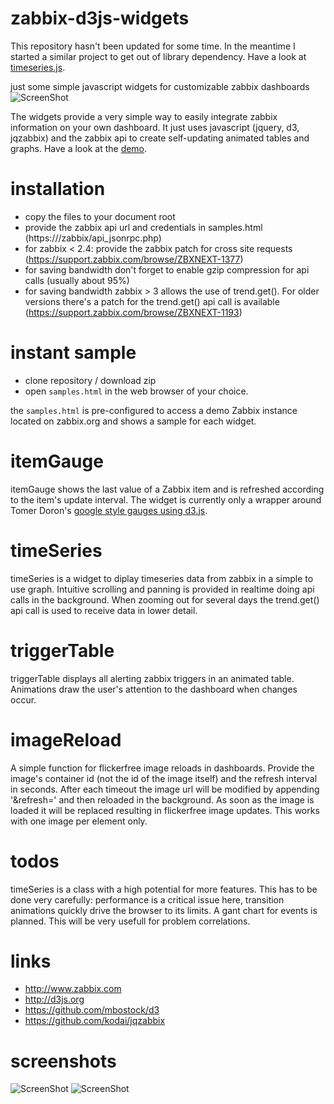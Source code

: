 # zabbix-d3js-widgets

This repository hasn't been updated for some time. In the meantime I started a similar project to get out of library dependency.
Have a look at [timeseries.js](https://github.com/hgruber/timeseries.js).

just some simple javascript widgets for customizable zabbix dashboards
![ScreenShot](https://raw.githubusercontent.com/hgruber/zabbix-d3js-widgets/master/screenshots/screenshot.png)

The widgets provide a very simple way to easily integrate zabbix information on your own dashboard. It just uses javascript (jquery, d3, jqzabbix) and the zabbix api to create self-updating animated tables and graphs.
Have a look at the <a href="http://www.gruber-frankfurt.de/zabbix-d3js-widgets/samples.html">demo</a>.

installation
============
* copy the files to your document root
* provide the zabbix api url and credentials in samples.html (https://<domain>/zabbix/api_jsonrpc.php)
* for zabbix < 2.4: provide the zabbix patch for cross site requests (https://support.zabbix.com/browse/ZBXNEXT-1377)
* for saving bandwidth don't forget to enable gzip compression for api calls (usually about 95%)
* for saving bandwidth zabbix > 3 allows the use of trend.get(). For older versions there's a patch for the trend.get() api call is available (https://support.zabbix.com/browse/ZBXNEXT-1193)

instant sample
==============
* clone repository / download zip
* open `samples.html` in the web browser of your choice.

the `samples.html` is pre-configured to access a demo Zabbix instance located on zabbix.org and shows a sample for each widget.

itemGauge
=========
itemGauge shows the last value of a Zabbix item and is refreshed according to the item's update interval. The widget is currently only a wrapper around Tomer Doron's <a href="http://tomerdoron.blogspot.de/2011/12/google-style-gauges-using-d3js.html">google style gauges using d3.js</a>.

timeSeries
==========
timeSeries is a widget to diplay timeseries data from zabbix in a simple to use graph. Intuitive scrolling and panning is provided in realtime doing api calls in the background. When zooming out for several days the trend.get() api call is used to receive data in lower detail.

triggerTable
============
triggerTable displays all alerting zabbix triggers in an animated table. Animations draw the user's attention to the dashboard when changes occur.

imageReload
===========
A simple function for flickerfree image reloads in dashboards.  Provide the image's container id (not the id of the image itself) and the
refresh interval in seconds. After each timeout the image url will be modified by appending '&refresh=<ts>' and then reloaded in the background. As soon as the image is loaded it will be replaced resulting in flickerfree image updates. This works with one image per element only.

todos
=====
timeSeries is a class with a high potential for more features. This has to be done very carefully: performance is a critical issue here, transition animations quickly drive the browser to its limits.
A gant chart for events is planned. This will be very usefull for problem correlations.

links
=====
* http://www.zabbix.com
* http://d3js.org
* https://github.com/mbostock/d3
* https://github.com/kodai/jqzabbix

screenshots
===========
![ScreenShot](https://raw.githubusercontent.com/hgruber/zabbix-d3js-widgets/master/screenshots/timeSeriesZbxNext1193.png)
![ScreenShot](https://raw.githubusercontent.com/hgruber/zabbix-d3js-widgets/master/screenshots/samples.png)
